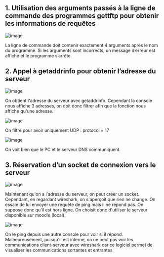 ## 1. Utilisation des arguments passés à la ligne de commande des programmes gettftp pour obtenir les informations de requêtes

![image](https://github.com/user-attachments/assets/e971f6de-e0d6-4b2d-b068-f25b3430223e)

La ligne de commande doit contenir exactement 4 arguments après le nom du programme.
Si les arguments sont incorrects, un message d’erreur est affiché et le programme s’arrête.

## 2. Appel à getaddrinfo pour obtenir l’adresse du serveur 

![image](https://github.com/user-attachments/assets/f4a803d6-e27b-483c-988e-b285a9c725d5)

On obtient l'adresse du serveur avec getaddrinfo. Cependant la console nous affiche 3 adresses, on doit donc filtrer afin que la fonction nous affiche qu'une adresse. 

![image](https://github.com/user-attachments/assets/e0673813-1fe9-4f9f-848a-5de7429836ef)

On filtre pour avoir uniquement UDP : protocol = 17

![image](https://github.com/user-attachments/assets/f625e399-8087-494a-82e7-14ddd7774356)

On voit bien que le PC et le serveur DNS communiquent.

## 3. Réservation d’un socket de connexion vers le serveur 

![image](https://github.com/user-attachments/assets/4259aacc-e458-4346-a628-c5d0fa41fcd7)

Maintenant qu'on a l'adresse du serveur, on peut créer un socket. Cependant, en regardant wireshark, on s'aperçoit que rien ne change. On essaie de lui envoyer une requète de ping mais il ne répond pas. On suppose donc qu'il est hors ligne. On choisit donc d'utiliser le serveur disponible sur moodle (local). 

![image](https://github.com/user-attachments/assets/1f98908d-7554-4e6a-9f48-d9597fe52ffa)

On le ping depuis une autre console pour voir si il répond. Malheureusement, puisqu'il est interne, on ne peut pas voir les communications client-serveur avec wireshark car ce logiciel permet de visualiser les communications sortantes et entrantes. 



